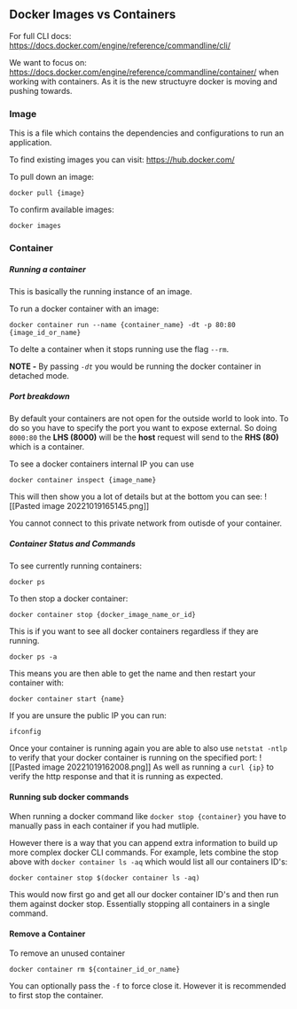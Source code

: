 ## Docker Images vs Containers

For full CLI docs:
https://docs.docker.com/engine/reference/commandline/cli/

We want to focus on: https://docs.docker.com/engine/reference/commandline/container/
when working with containers. As it is the new structuyre docker is moving and pushing towards.

### Image

This is a file which contains the dependencies and configurations to run an application.

To find existing images you can visit: https://hub.docker.com/

To pull down an image:

```shell
docker pull {image}
```

To confirm available images:

```shell
docker images
```

### Container

##### Running a container
This is basically the running instance of an image.

To run a docker container with an image:

```shell
docker container run --name {container_name} -dt -p 80:80 {image_id_or_name}
```

To delte a container when it stops running use the flag `--rm`.

**NOTE -** By passing *`-dt`*  you would be running the docker container in detached mode.

##### Port breakdown
By default your containers are not open for the outside world to look into. To do so you have to specify the port you want to expose external. So doing `8000:80` the **LHS (8000)** will be the **host** request will send to the **RHS (80)** which is a container.

To see a docker containers internal IP you can use

```shell
docker container inspect {image_name}
```

This will then show you a lot of details but at the bottom you can see:
![[Pasted image 20221019165145.png]]

You cannot connect to this private network from outisde of your container.

##### Container Status and Commands

To see currently running containers: 

```shell
docker ps
```

To then stop a docker container:

```shell
docker container stop {docker_image_name_or_id}
```

This is if you want to see all docker containers regardless if they are running.

```shell
docker ps -a
```

This means you are then able to get the name and then restart your container with:

```shell
docker container start {name}
```

If you are unsure the public IP you can run:

```shell
ifconfig
```

Once your container is running again you are able to also use `netstat -ntlp` to verify that your docker container is running on the specified port:
![[Pasted image 20221019162008.png]]
As well as running a `curl {ip}` to verify the http response and that it is running as expected.

#### Running  sub docker commands

When running a docker command like `docker stop {container}` you have to manually pass in each container if you had mutliple.

However there is a way that you can append extra information to build up more complex docker CLI commands. For example, lets combine the stop above with `docker container ls -aq` which would list all our containers ID's:

```shell
docker container stop $(docker container ls -aq)
```

This would now first go and get all our docker container ID's and then run them against docker stop. Essentially stopping all containers in a single command.

#### Remove a Container

To remove an unused container

```shell
docker container rm ${container_id_or_name}
```

You can optionally pass the `-f` to force close it. However it is recommended to first stop the container.
